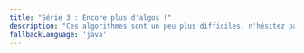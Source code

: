 ```yaml
---
title: "Série 3 : Encore plus d'algos !"
description: "Ces algorithmes sont un peu plus difficiles, n'hésitez pas à demander de l'aide si vous êtes bloqués !"
fallbackLanguage: 'java'
---
```

